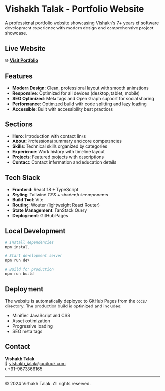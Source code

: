 # Vishakh Talak - Portfolio Website

A professional portfolio website showcasing Vishakh's 7+ years of software development experience with modern design and comprehensive project showcase.

## Live Website

🌐 **[Visit Portfolio](https://vishaktalak.github.io/)**

## Features

- **Modern Design**: Clean, professional layout with smooth animations
- **Responsive**: Optimized for all devices (desktop, tablet, mobile)
- **SEO Optimized**: Meta tags and Open Graph support for social sharing
- **Performance**: Optimized build with code splitting and lazy loading
- **Accessible**: Built with accessibility best practices

## Sections

- **Hero**: Introduction with contact links
- **About**: Professional summary and core competencies
- **Skills**: Technical skills organized by categories
- **Experience**: Work history with timeline layout
- **Projects**: Featured projects with descriptions
- **Contact**: Contact information and education details

## Tech Stack

- **Frontend**: React 18 + TypeScript
- **Styling**: Tailwind CSS + shadcn/ui components
- **Build Tool**: Vite
- **Routing**: Wouter (lightweight React Router)
- **State Management**: TanStack Query
- **Deployment**: GitHub Pages

## Local Development

```bash
# Install dependencies
npm install

# Start development server
npm run dev

# Build for production
npm run build
```

## Deployment

The website is automatically deployed to GitHub Pages from the `docs/` directory. The production build is optimized and includes:

- Minified JavaScript and CSS
- Asset optimization
- Progressive loading
- SEO meta tags

## Contact

**Vishakh Talak**  
📧 vishakh_talak@outlook.com  
📞 +91-9673366165

---

© 2024 Vishakh Talak. All rights reserved.